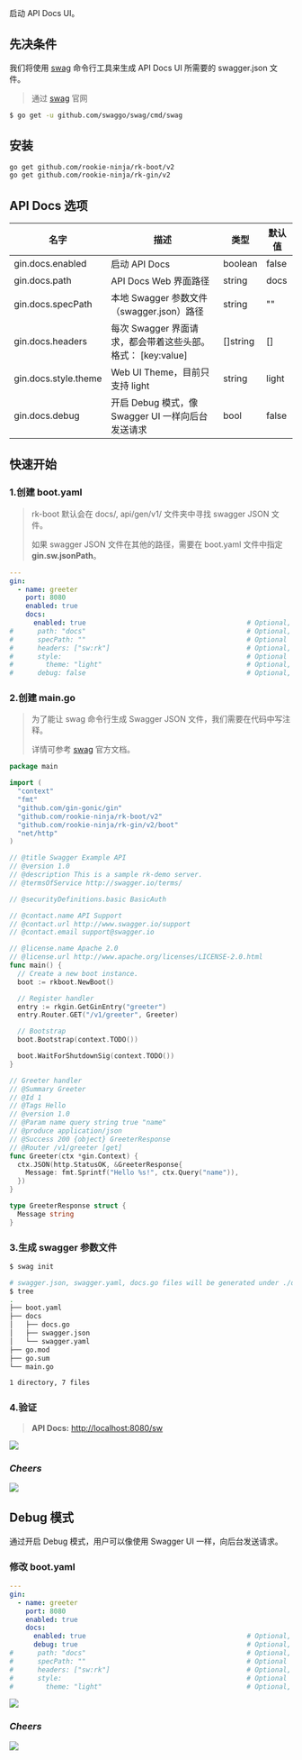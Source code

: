 启动 API Docs UI。

## 先决条件
我们将使用 [swag](https://github.com/swaggo/swag) 命令行工具来生成 API Docs UI 所需要的 swagger.json 文件。

> 通过 [swag](https://github.com/swaggo/swag) 官网
```bash
$ go get -u github.com/swaggo/swag/cmd/swag
```

## 安装
```bash
go get github.com/rookie-ninja/rk-boot/v2
go get github.com/rookie-ninja/rk-gin/v2
```

## API Docs 选项
| 名字                   | 描述                                       | 类型       | 默认值   |
|----------------------|------------------------------------------|----------|-------|
| gin.docs.enabled     | 启动 API Docs                              | boolean  | false |
| gin.docs.path        | API Docs Web 界面路径                        | string   | docs  |
| gin.docs.specPath    | 本地 Swagger 参数文件（swagger.json）路径          | string   | ""    |
| gin.docs.headers     | 每次 Swagger 界面请求，都会带着这些头部。格式： [key:value] | []string | []    |
| gin.docs.style.theme | Web UI Theme，目前只支持 light                 | string   | light |
| gin.docs.debug       | 开启 Debug 模式，像 Swagger UI 一样向后台发送请求       | bool     | false |

## 快速开始
### 1.创建 boot.yaml
> rk-boot 默认会在 docs/, api/gen/v1/ 文件夹中寻找 swagger JSON 文件。
>
> 如果 swagger JSON 文件在其他的路径，需要在 boot.yaml 文件中指定 **gin.sw.jsonPath**。

```yaml
---
gin:
  - name: greeter
    port: 8080
    enabled: true
    docs:
      enabled: true                                        # Optional, default: false
#      path: "docs"                                        # Optional, default: "docs"
#      specPath: ""                                        # Optional
#      headers: ["sw:rk"]                                  # Optional, default: []
#      style:                                              # Optional
#        theme: "light"                                    # Optional, default: "light"
#      debug: false                                        # Optional, default: false
```

### 2.创建 main.go
> 为了能让 swag 命令行生成 Swagger JSON 文件，我们需要在代码中写注释。
>
> 详情可参考 [swag](https://github.com/swaggo/swag) 官方文档。

```go
package main

import (
  "context"
  "fmt"
  "github.com/gin-gonic/gin"
  "github.com/rookie-ninja/rk-boot/v2"
  "github.com/rookie-ninja/rk-gin/v2/boot"
  "net/http"
)

// @title Swagger Example API
// @version 1.0
// @description This is a sample rk-demo server.
// @termsOfService http://swagger.io/terms/

// @securityDefinitions.basic BasicAuth

// @contact.name API Support
// @contact.url http://www.swagger.io/support
// @contact.email support@swagger.io

// @license.name Apache 2.0
// @license.url http://www.apache.org/licenses/LICENSE-2.0.html
func main() {
  // Create a new boot instance.
  boot := rkboot.NewBoot()

  // Register handler
  entry := rkgin.GetGinEntry("greeter")
  entry.Router.GET("/v1/greeter", Greeter)

  // Bootstrap
  boot.Bootstrap(context.TODO())

  boot.WaitForShutdownSig(context.TODO())
}

// Greeter handler
// @Summary Greeter
// @Id 1
// @Tags Hello
// @version 1.0
// @Param name query string true "name"
// @produce application/json
// @Success 200 {object} GreeterResponse
// @Router /v1/greeter [get]
func Greeter(ctx *gin.Context) {
  ctx.JSON(http.StatusOK, &GreeterResponse{
    Message: fmt.Sprintf("Hello %s!", ctx.Query("name")),
  })
}

type GreeterResponse struct {
  Message string
}
```

### 3.生成 swagger 参数文件
```bash
$ swag init

# swagger.json, swagger.yaml, docs.go files will be generated under ./docs folder.
$ tree
.
├── boot.yaml
├── docs
│   ├── docs.go
│   ├── swagger.json
│   └── swagger.yaml
├── go.mod
├── go.sum
└── main.go

1 directory, 7 files
```

### 4.验证
> **API Docs:** [http://localhost:8080/sw](http://localhost:8080/docs)

![](../../img/example/docs.png)

### _**Cheers**_
![](../../img/user-guide/cheers.png)

## Debug 模式
通过开启 Debug 模式，用户可以像使用 Swagger UI 一样，向后台发送请求。

### 修改 boot.yaml
```yaml
---
gin:
  - name: greeter
    port: 8080
    enabled: true
    docs:
      enabled: true                                        # Optional, default: false
      debug: true                                          # Optional, default: false
#      path: "docs"                                        # Optional, default: "docs"
#      specPath: ""                                        # Optional
#      headers: ["sw:rk"]                                  # Optional, default: []
#      style:                                              # Optional
#        theme: "light"                                    # Optional, default: "light"
```

![](../../img/user-guide/gin/basic/gin-docs.png)

### _**Cheers**_
![](../../img/user-guide/cheers.png)
